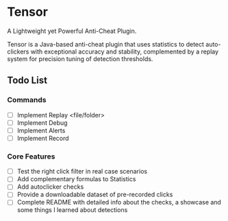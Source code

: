 # Tensor

A Lightweight yet Powerful Anti-Cheat Plugin.

Tensor is a Java-based anti-cheat plugin that uses statistics to detect auto-clickers with exceptional accuracy and stability, complemented by a replay system for precision tuning of detection thresholds.

## Todo List

### Commands

* [ ] Implement Replay <file/folder>
* [ ] Implement Debug
* [ ] Implement Alerts
* [ ] Implement Record <player>

### Core Features

* [ ] Test the right click filter in real case scenarios
* [ ] Add complementary formulas to Statistics
* [ ] Add autoclicker checks
* [ ] Provide a downloadable dataset of pre-recorded clicks
* [ ] Complete README with detailed info about the checks, a showcase and some things I learned about detections
